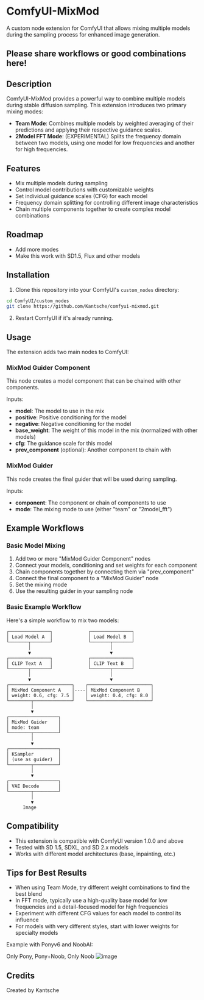 # ComfyUI-MixMod

A custom node extension for ComfyUI that allows mixing multiple models during the sampling process for enhanced image generation.

## Please share workflows or good combinations here!

## Description

ComfyUI-MixMod provides a powerful way to combine multiple models during stable diffusion sampling. This extension introduces two primary mixing modes:

- **Team Mode**: Combines multiple models by weighted averaging of their predictions and applying their respective guidance scales.
- **2Model FFT Mode**: (EXPERIMENTAL) Splits the frequency domain between two models, using one model for low frequencies and another for high frequencies.

## Features

- Mix multiple models during sampling
- Control model contributions with customizable weights
- Set individual guidance scales (CFG) for each model
- Frequency domain splitting for controlling different image characteristics
- Chain multiple components together to create complex model combinations

## Roadmap

- Add more modes
- Make this work with SD1.5, Flux and other models

## Installation

1. Clone this repository into your ComfyUI's `custom_nodes` directory:
```bash
cd ComfyUI/custom_nodes
git clone https://github.com/Kantsche/comfyui-mixmod.git
```

2. Restart ComfyUI if it's already running.

## Usage

The extension adds two main nodes to ComfyUI:

### MixMod Guider Component

This node creates a model component that can be chained with other components.

Inputs:
- **model**: The model to use in the mix
- **positive**: Positive conditioning for the model
- **negative**: Negative conditioning for the model
- **base_weight**: The weight of this model in the mix (normalized with other models)
- **cfg**: The guidance scale for this model
- **prev_component** (optional): Another component to chain with

### MixMod Guider

This node creates the final guider that will be used during sampling.

Inputs:
- **component**: The component or chain of components to use
- **mode**: The mixing mode to use (either "team" or "2model_fft")

## Example Workflows

### Basic Model Mixing

1. Add two or more "MixMod Guider Component" nodes
2. Connect your models, conditioning and set weights for each component
3. Chain components together by connecting them via "prev_component"
4. Connect the final component to a "MixMod Guider" node
5. Set the mixing mode
6. Use the resulting guider in your sampling node

### Basic Example Workflow

Here's a simple workflow to mix two models:

```
┌───────────────┐             ┌───────────────┐
│ Load Model A  │             │ Load Model B  │
└───────┬───────┘             └───────┬───────┘
        │                             │
        ▼                             ▼
┌───────────────┐             ┌───────────────┐
│ CLIP Text A   │             │ CLIP Text B   │
└───────┬───────┘             └───────┬───────┘
        │                             │
        ▼                             ▼
┌───────────────────────┐    ┌───────────────────────┐
│ MixMod Component A    │----│ MixMod Component B    │
│ weight: 0.6, cfg: 7.5 │    │ weight: 0.4, cfg: 8.0 │
└────────┬──────────────┘    └───────────────────────┘
         │
         ▼
┌──────────────────┐
│ MixMod Guider    │
│ mode: team       │
└────────┬─────────┘
         │
         ▼
┌──────────────────┐
│ KSampler         │
│ (use as guider)  │
└────────┬─────────┘
         │
         ▼
┌──────────────────┐
│ VAE Decode       │
└────────┬─────────┘
         │
         ▼
      Image
```

## Compatibility

- This extension is compatible with ComfyUI version 1.0.0 and above
- Tested with SD 1.5, SDXL, and SD 2.x models
- Works with different model architectures (base, inpainting, etc.)

## Tips for Best Results

- When using Team Mode, try different weight combinations to find the best blend
- In FFT mode, typically use a high-quality base model for low frequencies and a detail-focused model for high frequencies
- Experiment with different CFG values for each model to control its influence
- For models with very different styles, start with lower weights for specialty models

Example with Ponyv6 and NoobAI:

Only Pony, Pony+Noob, Only Noob
![image](https://github.com/user-attachments/assets/0108c1e4-bf3c-4060-9860-47ae8a52b627)


## Credits

Created by Kantsche
